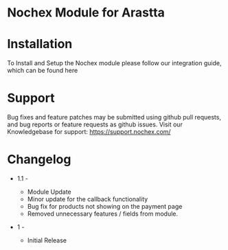 Nochex Module for Arastta
===========

Installation
=====
To Install and Setup the Nochex module please follow our integration guide, which can be found here

Support
=====
Bug fixes and feature patches may be submitted using github pull requests, and bug reports or feature requests as github issues. Visit our Knowledgebase for support: https://support.nochex.com/

Changelog
=====

- 1.1 -

  + Module Update
  
  - Minor update for the callback functionality
  - Bug fix for products not showing on the payment page
  - Removed unnecessary features / fields from module.

- 1 -

  + Initial Release
